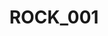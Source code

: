 ---
layout: asset
title: ROCK_001
date_created: 2021-12-18
description: Rock 001 is what started the whole series. After doing some 3D renders
  utilizing organic materials for another project, I decided to extract just the object
  on its own and put together an art piece using it as the center focus.
asset:
  src:
    webm: /assets/items/ROCK_001.webm
    mp4: /assets/items/ROCK_001.mp4
  poster: /assets/thumbnails/ROCK_001.jpg
link:
  site: Opensea
  url: https://opensea.io/assets/0x495f947276749ce646f68ac8c248420045cb7b5e/66428922170623908602897927467993559262888280850920597510957998049738566402049
metadata:
  duration: 12s
  bpm: 80
  key: E
  rock: stone
  background: cream
---